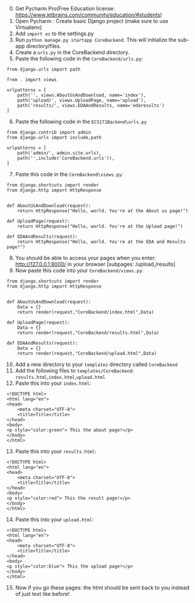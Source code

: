  0. Get Pycharm Pro(Free Education license: https://www.jetbrains.com/community/education/#students)
 1. Open Pycharm : Create basic Django project (make sure to use Virtualenv)
 2. Add `import os` to the settings.py
 3. Run `python manage.py startapp CoreBackend`. This will initialize the sub-app directory/files.
 4. Create a `urls.py` in the CoreBackend directory.
 5. Paste the following code in the `CoreBackend/urls.py`:
```
from django.urls import path  
  
from . import views  
  
urlpatterns = [  
    path('', views.AboutUsAndDownload, name='index'),  
    path('upload/', views.UploadPage, name='upload'),  
    path('results/', views.EDAAndResults, name='edaresults')  
]
```
6. Paste the following code in the `ECS171Backend\urls.py`
```
from django.contrib import admin  
from django.urls import include,path  
  
urlpatterns = [  
    path('admin/', admin.site.urls),  
    path('',include('CoreBackend.urls')),  
]

``` 
7. Paste this code in the `CoreBackend\views.py`:
```
from django.shortcuts import render  
from django.http import HttpResponse  
  
  
def AboutUsAndDownload(request):  
    return HttpResponse("Hello, world. You're at the About us page!")  
  
def UploadPage(request):  
    return HttpResponse("Hello, world. You're at the Upload page!")  
  
def EDAAndResults(request):  
    return HttpResponse("Hello, world. You're at the EDA and Results page!")
```
8. You should be able to access your pages when you enter: http://127.0.0.1:8000/ in your browser [subpages: /upload,/results]
9.  Now paste this code into your `CoreBackend/views.py`:
```
from django.shortcuts import render  
from django.http import HttpResponse  
  
  
def AboutUsAndDownload(request):  
    Data = {}  
    return render(request,"CoreBackend/index.html",Data)  
  
def UploadPage(request):  
    Data = {}  
    return render(request,"CoreBackend/results.html",Data)  
  
def EDAAndResults(request):  
    Data = {}  
    return render(request,"CoreBackend/upload.html",Data)
``` 
10. Add a new directory to your `templates` directory called `CoreBackend`
11.  Add the following files to `templates/CoreBackend`: `results.html`,`index.html`,`upload.html`
12. Paste this into your `index.html`:
```
<!DOCTYPE html>  
<html lang="en">  
<head>  
    <meta charset="UTF-8">  
    <title>Title</title>  
</head>  
<body>  
<p style="color:green"> This the about page!</p>  
</body>  
</html>
```
13. Paste this into your `results.html`:
```
<!DOCTYPE html>  
<html lang="en">  
<head>  
    <meta charset="UTF-8">  
    <title>Title</title>  
</head>  
<body>  
<p style="color:red"> This the result page!</p>  
</body>  
</html>
```
14. Paste this into your `upload.html`:
```
<!DOCTYPE html>  
<html lang="en">  
<head>  
    <meta charset="UTF-8">  
    <title>Title</title>  
</head>  
<body>  
<p style="color:blue"> This the upload page!</p>  
</body>  
</html>
```
15. Now if you go these pages: the html should be sent back to you instead of just text like before!
